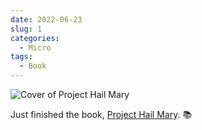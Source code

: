 ```yaml
---
date: 2022-06-23
slug: 1
categories:
  - Micro
tags:
  - Book
---
```


![Cover of Project Hail Mary](https://i.gr-assets.com/images/S/compressed.photo.goodreads.com/books/1597695864l/54493401.jpg)

Just finished the book, [Project Hail Mary](https://www.goodreads.com/review/show/3685962615?utm_medium=api&utm_source=rss). 📚
